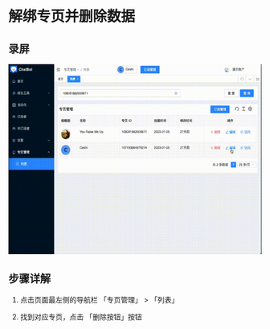 # 解绑专页并删除数据

## 录屏

![解绑专页并删除数据](../../imgs/delete_page.gif)

## 步骤详解

1. 点击页面最左侧的导航栏 「专页管理」 > 「列表」

2. 找到对应专页，点击 「删除按钮」按钮
